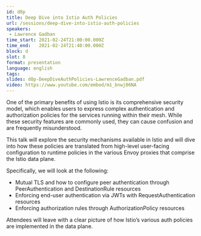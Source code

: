 ```yaml
---
id: d8p
title: Deep Dive into Istio Auth Policies
url: /sessions/deep-dive-into-istio-auth-policies
speakers:
 - Lawrence Gadban
time_start: 2021-02-24T21:00:00.000Z
time_end:   2021-02-24T21:40:00.000Z
block: d
slot: 8
format: presentation
language: english
tags:
slides: d8p-DeepDiveAuthPolicies-LawrenceGadban.pdf
video: https://www.youtube.com/embed/m1_bnwj06NA
---
```


One of the primary benefits of using Istio is its comprehensive security model, which enables users to express complex authentication and authorization policies for the services running within their mesh. While these security features are commonly used, they can cause confusion and are frequently misunderstood.

This talk will explore the security mechanisms available in Istio and will dive into how these policies are translated from high-level user-facing configuration to runtime policies in the various Envoy proxies that comprise the Istio data plane.

Specifically, we will look at the following:
* Mutual TLS and how to configure peer authentication through PeerAuthentication and DestinationRule resources
* Enforcing end-user authentication via JWTs with RequestAuthentication resources
* Enforcing authorization rules through AuthorizationPolicy resources

Attendees will leave with a clear picture of how Istio’s various auth policies are implemented in the data plane.
